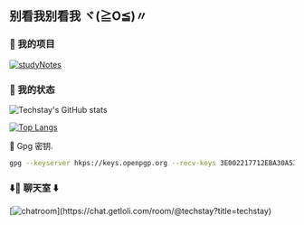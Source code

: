 ## 别看我别看我 ヾ(≧O≦)〃

### 📖 我的项目

[![studyNotes](https://github-readme-stats.vercel.app/api/pin/?username=techstay&repo=studyNotes)](https://github.com/techstay/studyNotes)

### 🎨 我的状态

![Techstay's GitHub stats](https://github-readme-stats.vercel.app/api?username=techstay&show_icons=true)

[![Top Langs](https://github-readme-stats.vercel.app/api/top-langs/?username=techstay&hide=javascript,html&show_icons=true&layout=compact)](https://github.com/anuraghazra/github-readme-stats)

🔑 Gpg 密钥.

```sh
gpg --keyserver hkps://keys.openpgp.org --recv-keys 3E002217712EBA30A53D485F7CDDF9CBDDF9BF2E
```

### ⬇️🎤 聊天室 ⬇️

[![chatroom](https://chat.getloli.com/room/@techstay/svg?width=600&height=280&limit=20&theme=light&fontSize=13&title=techstay@github:%20~)](https://chat.getloli.com/room/@techstay?title=techstay)
